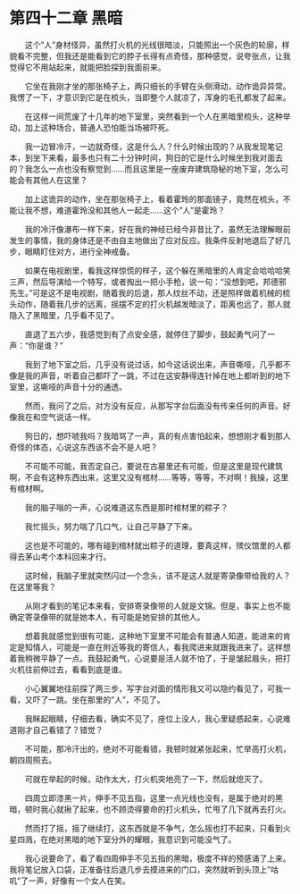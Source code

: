 # 第四十二章 黑暗


　　这个”人”身材怪异，虽然打火机的光线很暗淡，只能照出一个灰色的轮廓，样貌看不完整，但我还是能看到它的脖子长得有点奇怪，那种感觉，说夸张点，让我觉得它不用站起来，就能把脸探到我面前来。

　　它坐在我刚才坐的那张椅子上，两只细长的手臂在头侧滑动，动作诡异异常。我愣了一下，才意识到它是在梳头，当即整个人就凉了，浑身的毛孔都发了起来。

　　在这样一间荒废了十几年的地下室里，突然看到一个人在黑暗里梳头，这种举动，加上这种场合，普通人恐怕能当场被吓死。

　　我一边冒冷汗，一边就奇怪，这是什么人？什么时候出现的？从我发现笔记本，到坐下来看，最多也只有二十分钟时间，狗日的它是什么时候坐到我对面去的？我怎么一点也没有察觉到……而且这里是一座废弃建筑隐秘的地下室，怎么可能会有其他人在这里？

　　加上这诡异的动作，坐在那张椅子上，看着霍玲的那面镜子，竟然在梳头，不能让我不想，难道霍玲没和其他人一起走……这个”人”是霍玲？

　　我的冷汗像瀑布一样下来，好在我的神经已经今非昔比了，虽然无法理解眼前发生的事情，我的身体还是不由自主地做出了应对反应。我条件反射地退后了好几步，眼睛盯住对方，进行全神戒备。

　　如果在电视剧里，看我这样惊慌的样子，这个躲在黑暗里的人肯定会哈哈哈笑三声，然后导演给一个特写，或者掏出一把小手枪，说一句：“没想到吧，邦德邪先生。”可是这不是电视剧，随着我的后退，那人纹丝不动，还是照样做着机械的梳头动作，随着我几步的远离，摇摆不定的打火机越发暗淡了，距离也远了，那人就隐入了黑暗里，几乎看不见了。

　　直退了五六步，我感觉到有了点安全感，就停住了脚步，鼓起勇气问了一声：“你是谁？”

　　我到了地下室之后，几乎没有说过话，如今这话说出来，声音嘶哑，几乎都不像是我的声音，听着自己都吓了一跳，不过在这安静得连针掉在地上都听到的地下室里，这嘶哑的声音十分的通透。

　　然而，我问了之后，对方没有反应，从那写字台后面没有传来任何的声音。好像我在和空气说话一样。

　　狗日的，想吓唬我吗？我暗骂了一声，真的有点害怕起来，想想刚才看到那人奇怪的体态，心说这东西该不会不是人吧？

　　不可能不可能，我否定自己，要说在古墓里还有可能，但是这里是现代建筑啊，不会有这种东西出来，这里又没有棺材……等等，等等，不对啊！我操，这里有棺材啊。

　　我的脑子嗡的一声，心说难道这东西是那时棺材里的粽子？

　　我忙摇头，努力喘了几口气，让自己平静了下来。

　　这也是不可能的，哪有碰到棺材就出粽子的道理，要真这样，殡仪馆里的人都得去茅山考个本科回来才行。

　　这时候，我脑子里就突然闪过一个念头，该不是这人就是寄录像带给我的人？在这里等我？

　　从刚才看到的笔记本来看，安排寄录像带的人就是文锦。但是，事实上也不能确定寄录像带的就是她本人，有可能是她安排的其他人。

　　想着我就感觉到很有可能，这种地下室里不可能会有普通人知道，能进来的肯定是知情人，可能是一直在附近等我的寄信人，看我爬进来就跟我进来了。这样想着我稍微平静了一点。我鼓起勇气，心说要是活人就不怕了，于是皱起眉头，把打火机往前伸过去，看看到底是谁。

　　小心翼翼地往前探了两三步，写字台对面的情形我又可以隐约看见了，可我一看，又吓了一跳。坐在那里的”人”，不见了。

　　我眯起眼睛，仔细去看，确实不见了，座位上没人，我心里疑惑起来，心说难道刚才自己看错了？错觉？

　　不可能，那冷汗出的，绝对不可能看错，我顿时就紧张起来，忙举高打火机，朝四周照去。

　　可就在举起的时候，动作太大，打火机突地亮了一下，然后就熄灭了。

　　四周立即漆黑一片，伸手不见五指，这里一点光线也没有，是属于绝对的黑暗，顿时我心就揪了起来，也不顾烫得要命的打火机头，忙甩了几下就再去打火。

　　然而打了摇，摇了继续打，这东西就是不争气，怎么摇也打不起来，只看到火星四溅，在绝对黑暗的地下室分外的耀眼，我意识到可能没气了。

　　我心说要命了，看了看四周伸手不见五指的黑暗，极度不祥的预感涌了上来。我将笔记放入口袋，正准备往后退几步去摸进来的门口，突然就听到头顶上”咕叽”了一声，好像有一个女人在笑。

